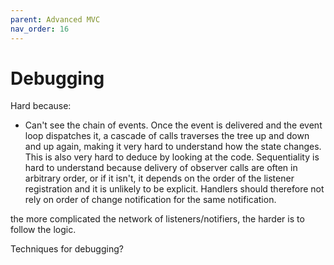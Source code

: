 ```yaml
---
parent: Advanced MVC
nav_order: 16
---
```

# Debugging

Hard because:
- Can't see the chain of events. Once the event is delivered and the event loop dispatches it,
  a cascade of calls traverses the tree up and down and up again, making it very hard to 
  understand how the state changes. This is also very hard to deduce by looking at the code.
  Sequentiality is hard to understand because delivery of observer calls are often in arbitrary
  order, or if it isn't, it depends on the order of the listener registration and it is
  unlikely to be explicit. Handlers should therefore not rely on order of change notification
  for the same notification.

the more complicated the network of listeners/notifiers, the harder is to follow the logic.

Techniques for debugging?

